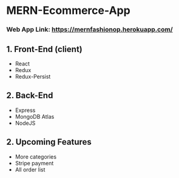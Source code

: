 # MERN-Ecommerce-App

### Web App Link: https://mernfashionop.herokuapp.com/


## 1. Front-End (client)
- React
- Redux
- Redux-Persist

## 2. Back-End
- Express
- MongoDB Atlas
- NodeJS

## 2. Upcoming Features
- More categories
- Stripe payment
- All order list



